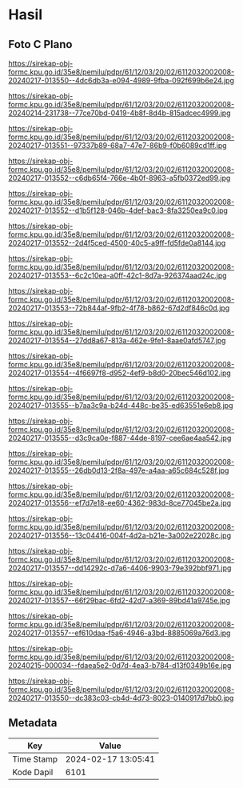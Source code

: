 # Hasil

## Foto C Plano

https://sirekap-obj-formc.kpu.go.id/35e8/pemilu/pdpr/61/12/03/20/02/6112032002008-20240217-013550--4dc6db3a-e094-4989-9fba-092f699b6e24.jpg

https://sirekap-obj-formc.kpu.go.id/35e8/pemilu/pdpr/61/12/03/20/02/6112032002008-20240214-231738--77ce70bd-0419-4b8f-8d4b-815adcec4999.jpg

https://sirekap-obj-formc.kpu.go.id/35e8/pemilu/pdpr/61/12/03/20/02/6112032002008-20240217-013551--97337b89-68a7-47e7-86b9-f0b6089cd1ff.jpg

https://sirekap-obj-formc.kpu.go.id/35e8/pemilu/pdpr/61/12/03/20/02/6112032002008-20240217-013552--c6db65f4-766e-4b0f-8963-a5fb0372ed99.jpg

https://sirekap-obj-formc.kpu.go.id/35e8/pemilu/pdpr/61/12/03/20/02/6112032002008-20240217-013552--d1b5f128-046b-4def-bac3-8fa3250ea9c0.jpg

https://sirekap-obj-formc.kpu.go.id/35e8/pemilu/pdpr/61/12/03/20/02/6112032002008-20240217-013552--2d4f5ced-4500-40c5-a9ff-fd5fde0a8144.jpg

https://sirekap-obj-formc.kpu.go.id/35e8/pemilu/pdpr/61/12/03/20/02/6112032002008-20240217-013553--6c2c10ea-a0ff-42c1-8d7a-926374aad24c.jpg

https://sirekap-obj-formc.kpu.go.id/35e8/pemilu/pdpr/61/12/03/20/02/6112032002008-20240217-013553--72b844af-9fb2-4f78-b862-67d2df846c0d.jpg

https://sirekap-obj-formc.kpu.go.id/35e8/pemilu/pdpr/61/12/03/20/02/6112032002008-20240217-013554--27dd8a67-813a-462e-9fe1-8aae0afd5747.jpg

https://sirekap-obj-formc.kpu.go.id/35e8/pemilu/pdpr/61/12/03/20/02/6112032002008-20240217-013554--4f6697f8-d952-4ef9-b8d0-20bec546d102.jpg

https://sirekap-obj-formc.kpu.go.id/35e8/pemilu/pdpr/61/12/03/20/02/6112032002008-20240217-013555--b7aa3c9a-b24d-448c-be35-ed63551e6eb8.jpg

https://sirekap-obj-formc.kpu.go.id/35e8/pemilu/pdpr/61/12/03/20/02/6112032002008-20240217-013555--d3c9ca0e-f887-44de-8197-cee6ae4aa542.jpg

https://sirekap-obj-formc.kpu.go.id/35e8/pemilu/pdpr/61/12/03/20/02/6112032002008-20240217-013555--26db0d13-2f8a-497e-a4aa-a65c684c528f.jpg

https://sirekap-obj-formc.kpu.go.id/35e8/pemilu/pdpr/61/12/03/20/02/6112032002008-20240217-013556--ef7d7e18-ee60-4362-983d-8ce77045be2a.jpg

https://sirekap-obj-formc.kpu.go.id/35e8/pemilu/pdpr/61/12/03/20/02/6112032002008-20240217-013556--13c04416-004f-4d2a-b21e-3a002e22028c.jpg

https://sirekap-obj-formc.kpu.go.id/35e8/pemilu/pdpr/61/12/03/20/02/6112032002008-20240217-013557--dd14292c-d7a6-4406-9903-79e392bbf971.jpg

https://sirekap-obj-formc.kpu.go.id/35e8/pemilu/pdpr/61/12/03/20/02/6112032002008-20240217-013557--66f29bac-6fd2-42d7-a369-89bd41a9745e.jpg

https://sirekap-obj-formc.kpu.go.id/35e8/pemilu/pdpr/61/12/03/20/02/6112032002008-20240217-013557--ef610daa-f5a6-4946-a3bd-8885069a76d3.jpg

https://sirekap-obj-formc.kpu.go.id/35e8/pemilu/pdpr/61/12/03/20/02/6112032002008-20240215-000034--fdaea5e2-0d7d-4ea3-b784-d13f0349b16e.jpg

https://sirekap-obj-formc.kpu.go.id/35e8/pemilu/pdpr/61/12/03/20/02/6112032002008-20240217-013550--dc383c03-cb4d-4d73-8023-0140917d7bb0.jpg


## Metadata

| Key        | Value               |
| ---------- | ------------------- |
| Time Stamp | 2024-02-17 13:05:41 |
| Kode Dapil | 6101                |



